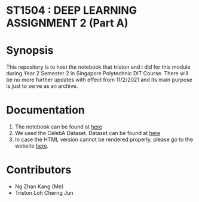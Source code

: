 # ST1504 : DEEP LEARNING ASSIGNMENT 2 (Part A)

# Synopsis

This repository is to host the notebook that triston and i did for this module during Year 2 Semester 2 in Singapore Polytechnic DIT Course. There will be no more further updates with effect from 11/2/2021 and its main purpose is just to serve as an archive.

# Documentation
1. The notebook can be found at [here](./Assignment_2.ipynb)
2. We used the CelebA Dataset. Dataset can be found at [here](./dataset)
3. In case the HTML version cannot be rendered properly, please go to the website [here](https://nbviewer.jupyter.org/github/ngzhankang/Deep-Learning_ca2/blob/main/Assignment_2.ipynb).

# Contributors
- Ng Zhan Kang (Me)
- Triston Loh Cherng Jun
